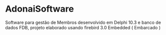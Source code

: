 # AdonaiSoftware
Software para gestão de Membros desenvolvido em Delphi 10.3 e banco de dados FDB, projeto elaborado usando firebird 3.0 Embedded ( Embarcado )

